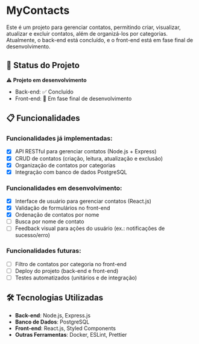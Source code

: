 # MyContacts

Este é um projeto para gerenciar contatos, permitindo criar, visualizar, atualizar e excluir contatos, além de organizá-los por categorias. Atualmente, o back-end está concluído, e o front-end está em fase final de desenvolvimento.

## 🚧 Status do Projeto

⚠️ **Projeto em desenvolvimento**
- Back-end: ✅ Concluído
- Front-end: 🚀 Em fase final de desenvolvimento

## 📋 Funcionalidades

### Funcionalidades já implementadas:
- [x] API RESTful para gerenciar contatos (Node.js + Express)
- [x] CRUD de contatos (criação, leitura, atualização e exclusão)
- [x] Organização de contatos por categorias
- [x] Integração com banco de dados PostgreSQL

### Funcionalidades em desenvolvimento:
- [x] Interface de usuário para gerenciar contatos (React.js)
- [x] Validação de formulários no front-end
- [x] Ordenação de contatos por nome
- [ ] Busca por nome de contato
- [ ] Feedback visual para ações do usuário (ex.: notificações de sucesso/erro)

### Funcionalidades futuras:
- [ ] Filtro de contatos por categoria no front-end
- [ ] Deploy do projeto (back-end e front-end)
- [ ] Testes automatizados (unitários e de integração)

## 🛠️ Tecnologias Utilizadas

- **Back-end**: Node.js, Express.js
- **Banco de Dados**: PostgreSQL
- **Front-end**: React.js, Styled Components
- **Outras Ferramentas**: Docker, ESLint, Prettier
